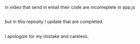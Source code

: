 in video that send in email their code are incomeplete in app.js
##
but in this reposity I update that are completed.
##
I apologize for my mistake and careless.


